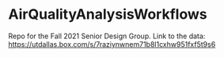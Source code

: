 # AirQualityAnalysisWorkflows
Repo for the Fall 2021 Senior Design Group. 
Link to the data: https://utdallas.box.com/s/7raziynwnem71b8l1cxhw951fxf5t9s6
